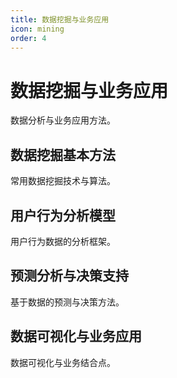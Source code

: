 ```yaml
---
title: 数据挖掘与业务应用
icon: mining
order: 4
---
```


# 数据挖掘与业务应用

数据分析与业务应用方法。

## 数据挖掘基本方法

常用数据挖掘技术与算法。

## 用户行为分析模型

用户行为数据的分析框架。

## 预测分析与决策支持

基于数据的预测与决策方法。

## 数据可视化与业务应用

数据可视化与业务结合点。

